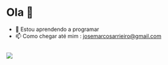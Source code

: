 ### 
<h1> Ola 👋 </h1>


- 🌱 Estou aprendendo a programar
- 📫 Como chegar até mim : josemarcosarrieiro@gmail.com

##
<div>
<a href = "https://instagram.com/josemarcos_001" target="_blank"><img src="https://img.shields.io/badge/Instagram-E4405F?style=for-the-badge&logo=instagram&logoColor=white" target="_blank"></a>
  </div>
